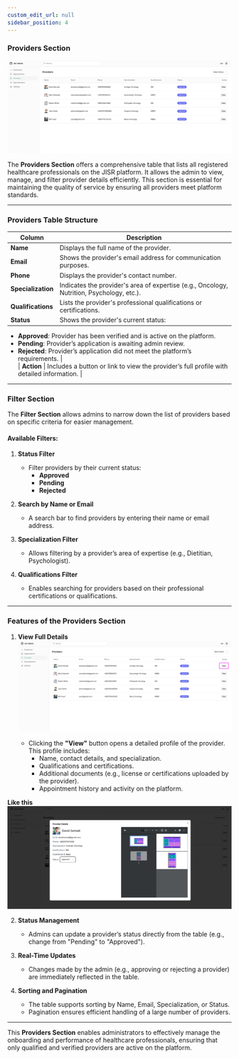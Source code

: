 ```yaml
---
custom_edit_url: null 
sidebar_position: 4
---
```


### **Providers Section**  

![admin panel](./img/providers.png)

The **Providers Section** offers a comprehensive table that lists all registered healthcare professionals on the JISR platform. It allows the admin to view, manage, and filter provider details efficiently. This section is essential for maintaining the quality of service by ensuring all providers meet platform standards.  

---

### **Providers Table Structure**  

| **Column**            | **Description**                                                                                 |  
|------------------------|-------------------------------------------------------------------------------------------------|  
| **Name**              | Displays the full name of the provider.                                                         |  
| **Email**             | Shows the provider's email address for communication purposes.                                   |  
| **Phone**             | Displays the provider's contact number.                                                         |  
| **Specialization**    | Indicates the provider's area of expertise (e.g., Oncology, Nutrition, Psychology, etc.).        |  
| **Qualifications**    | Lists the provider's professional qualifications or certifications.                             |  
| **Status**            | Shows the provider's current status:  
   - **Approved**: Provider has been verified and is active on the platform.  
   - **Pending**: Provider’s application is awaiting admin review.  
   - **Rejected**: Provider’s application did not meet the platform’s requirements.                                         |  
| **Action**            | Includes a button or link to view the provider’s full profile with detailed information.         |  

---

### **Filter Section**  

The **Filter Section** allows admins to narrow down the list of providers based on specific criteria for easier management.  

#### **Available Filters**:  
1. **Status Filter**  
   - Filter providers by their current status:  
     - **Approved**  
     - **Pending**  
     - **Rejected**  

2. **Search by Name or Email**  
   - A search bar to find providers by entering their name or email address.  

3. **Specialization Filter**  
   - Allows filtering by a provider’s area of expertise (e.g., Dietitian, Psychologist).  

4. **Qualifications Filter**  
   - Enables searching for providers based on their professional certifications or qualifications.  

---

### **Features of the Providers Section**  

1. **View Full Details**  
![admin panel](./img/profileView.png)

   - Clicking the **"View"** button opens a detailed profile of the provider. This profile includes:  
     - Name, contact details, and specialization.  
     - Qualifications and certifications.  
     - Additional documents (e.g., license or certifications uploaded by the provider).  
     - Appointment history and activity on the platform.  

**Like this**
![admin panel](./img/view.png)


2. **Status Management**  
   - Admins can update a provider’s status directly from the table (e.g., change from "Pending" to "Approved").  

3. **Real-Time Updates**  
   - Changes made by the admin (e.g., approving or rejecting a provider) are immediately reflected in the table.  

4. **Sorting and Pagination**  
   - The table supports sorting by Name, Email, Specialization, or Status.  
   - Pagination ensures efficient handling of a large number of providers.  

---

This **Providers Section** enables administrators to effectively manage the onboarding and performance of healthcare professionals, ensuring that only qualified and verified providers are active on the platform.